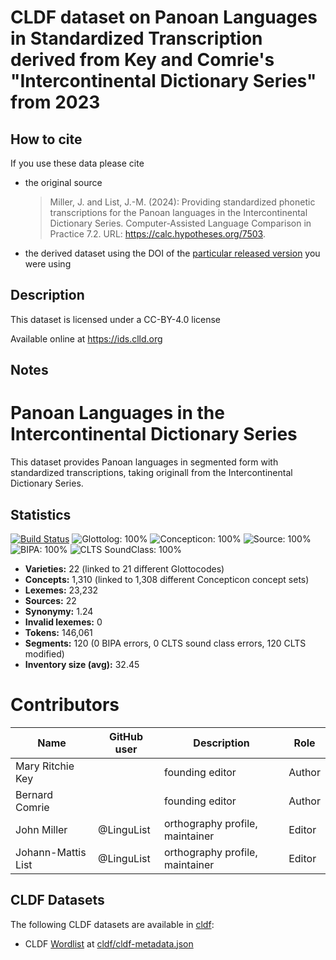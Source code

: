 # CLDF dataset on Panoan Languages in Standardized Transcription derived from Key and Comrie's "Intercontinental Dictionary Series" from 2023

## How to cite

If you use these data please cite
- the original source
  > Miller, J. and List, J.-M. (2024): Providing standardized phonetic transcriptions for the Panoan languages in the Intercontinental Dictionary Series. Computer-Assisted Language Comparison in Practice 7.2. URL: https://calc.hypotheses.org/7503.
- the derived dataset using the DOI of the [particular released version](../../releases/) you were using

## Description


This dataset is licensed under a CC-BY-4.0 license

Available online at https://ids.clld.org

## Notes

# Panoan Languages in the Intercontinental Dictionary Series

This dataset provides Panoan languages in segmented form with standardized transcriptions, taking originall from the Intercontinental Dictionary Series. 



## Statistics


[![Build Status](https://travis-ci.org/intercontinental-dictionary-series/keypano.svg?branch=master)](https://travis-ci.org/intercontinental-dictionary-series/keypano)
![Glottolog: 100%](https://img.shields.io/badge/Glottolog-100%25-brightgreen.svg "Glottolog: 100%")
![Concepticon: 100%](https://img.shields.io/badge/Concepticon-100%25-brightgreen.svg "Concepticon: 100%")
![Source: 100%](https://img.shields.io/badge/Source-100%25-brightgreen.svg "Source: 100%")
![BIPA: 100%](https://img.shields.io/badge/BIPA-100%25-brightgreen.svg "BIPA: 100%")
![CLTS SoundClass: 100%](https://img.shields.io/badge/CLTS%20SoundClass-100%25-brightgreen.svg "CLTS SoundClass: 100%")

- **Varieties:** 22 (linked to 21 different Glottocodes)
- **Concepts:** 1,310 (linked to 1,308 different Concepticon concept sets)
- **Lexemes:** 23,232
- **Sources:** 22
- **Synonymy:** 1.24
- **Invalid lexemes:** 0
- **Tokens:** 146,061
- **Segments:** 120 (0 BIPA errors, 0 CLTS sound class errors, 120 CLTS modified)
- **Inventory size (avg):** 32.45

# Contributors

Name | GitHub user | Description | Role |
--- | --- | --- | --- |
Mary Ritchie Key | | founding editor | Author 
Bernard Comrie | | founding editor | Author
John Miller | @LinguList | orthography profile, maintainer | Editor
Johann-Mattis List | @LinguList| orthography profile, maintainer | Editor





## CLDF Datasets

The following CLDF datasets are available in [cldf](cldf):

- CLDF [Wordlist](https://github.com/cldf/cldf/tree/master/modules/Wordlist) at [cldf/cldf-metadata.json](cldf/cldf-metadata.json)